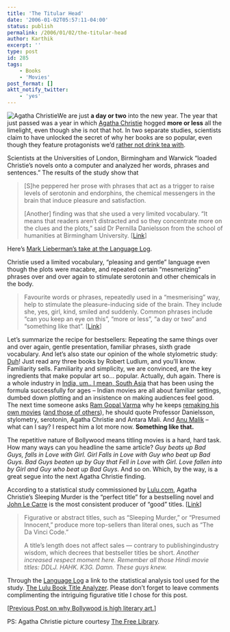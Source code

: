 ```yaml
---
title: 'The Titular Head'
date: '2006-01-02T05:57:11-04:00'
status: publish
permalink: /2006/01/02/the-titular-head
author: Karthik
excerpt: ''
type: post
id: 285
tags:
    - Books
    - 'Movies'
post_format: []
aktt_notify_twitter:
    - 'yes'
---
```

![Agatha Christie](../../../../uploads/christie.jpg "Agatha Christie")We are just **a day or two** into the new year. The year that just passed was a year in which [Agatha Christie](http://en.wikipedia.org/wiki/Agatha_christie) hogged **more or less** all the limelight, even though she is not that hot. In two separate studies, scientists claim to have unlocked the secret of why her books are so popular, even though they feature protagonists we’d [rather not drink tea with](https://stochastica.net/2005/09/15/some-tea-detective/).

Scientists at the Universities of London, Birmingham and Warwick “loaded Christie’s novels onto a computer and analyzed her words, phrases and sentences.” The results of the study show that

> \[S\]he peppered her prose with phrases that act as a trigger to raise levels of serotonin and endorphins, the chemical messengers in the brain that induce pleasure and satisfaction.
> 
> \[Another\] finding was that she used a very limited vocabulary. “It means that readers aren’t distracted and so they concentrate more on the clues and the plots,” said Dr Pernilla Danielsson from the school of humanities at Birmingham University. \[[Link](http://www.timesonline.co.uk/article/0,,2087-1938204,00.html)\]

Here’s [Mark Lieberman’s take at the Language Log](http://itre.cis.upenn.edu/~myl/languagelog/archives/002728.html).

Christie used a limited vocabulary, “pleasing and gentle” language even though the plots were macabre, and repeated certain “mesmerizing” phrases over and over again to stimulate serotonin and other chemicals in the body.

> Favourite words or phrases, repeatedly used in a “mesmerising” way, help to stimulate the pleasure-inducing side of the brain. They include she, yes, girl, kind, smiled and suddenly. Common phrases include “can you keep an eye on this”, “more or less”, “a day or two” and “something like that”. \[[Link](http://www.timesonline.co.uk/article/0,,2087-1938204,00.html)\]

Let’s summarize the recipe for bestsellers: Repeating the same things over and over again, gentle presentation, familiar phrases, sixth grade vocabulary. And let’s also state our opinion of the whole stylometric study: [Duh](http://en.wikipedia.org/wiki/Duh)! Just read any three books by Robert Ludlum, and you’ll know. Familiarity sells. Familiarity and simplicity, we are convinced, are the key ingredients that make popular art so… popular. Actually, duh again. There is a whole industry in [India, um.. I mean, South Asia](http://www.sepiamutiny.com/sepia/archives/002790.html) that has been using the formula successfully for ages – Indian movies are all about familiar settings, dumbed down plotting and an insistence on making audiences feel good. The next time someone asks [Ram Gopal Varma](http://www.imdb.com/name/nm0890060/) why he keeps [remaking his own movies](http://indiafm.com/features/2005/12/28/912/) ([and those of others](http://timesofindia.indiatimes.com/articleshow/1165653.cms)), he should quote Professor Danielsson, stylometry, serotonin, Agatha Christie and Antara Mali. And [Anu Malik](http://www.itwofs.com/hindi-am.html) – what can I say? I respect him a lot more now. **Something like that.**

The repetitive nature of Bollywood means titling movies is a hard, hard task. How many ways can you headline the same article? *Guy beats up Bad Guys, falls in Love with Girl. Girl Falls in Love with Guy who beat up Bad Guys. Bad Guys beaten up by Guy that Fell in Love with Girl. Love fallen into by Girl and Guy who beat up Bad Guys*. And so on. Which, by the way, is a great segue into the next Agatha Christie finding.

According to a statistical study commissioned by [Lulu.com](http://www.lulu.com), Agatha Christie’s Sleeping Murder is the “perfect title” for a bestselling novel and [John Le Carre](https://stochastica.net/2005/10/17/a-list/) is the most consistent producer of “good” titles. \[[Link](http://biz.yahoo.com/prnews/051215/clthfns3.html?.v=1)\]

> Figurative or abstract titles, such as “Sleeping Murder,” or “Presumed Innocent,” produce more top-sellers than literal ones, such as “The Da Vinci Code.”
> 
> A title’s length does not affect sales — contrary to publishingindustry wisdom, which decrees that bestseller titles be short. *Another increased respect moment here. Remember all those Hindi movie titles: DDLJ. HAHK. K3G. Damn. These guys knew.*

Through the [Language Log](http://itre.cis.upenn.edu/%7Emyl/languagelog/archives/002714.html) a link to the statistical analysis tool used for the study. [The Lulu Book Title Analyzer](http://www.lulu.com/titlescorer/index.php). Please don’t forget to leave comments complimenting the intriguing figurative title I chose for this post.

\[[Previous Post on why Bollywood is high literary art.](https://stochastica.net/2005/05/23/seize-the-day/)\]

PS: Agatha Christie picture courtesy [The Free Library](http://christie.thefreelibrary.com/).